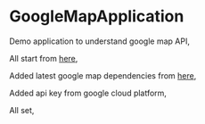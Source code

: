 # GoogleMapApplication
Demo application to understand google map API,

All start from [here](https://developers.google.com/maps/documentation/android-sdk/intro),

Added latest google map dependencies from [here](https://developers.google.com/maps/documentation/android-sdk/v3-client-migration),

Added api key from google cloud platform,

All set,